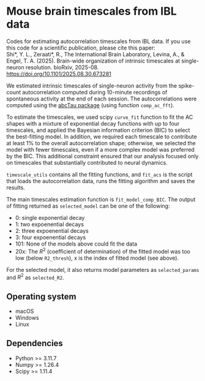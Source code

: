 # Mouse brain timescales from IBL data

Codes for estimating autocorrelation timescales from IBL data. If you use this code for a scientific publication, please cite this paper:    
Shi*, Y. L., Zeraati*, R., The International Brain Laboratory, Levina, A., & Engel, T. A. (2025). Brain-wide organization of intrinsic timescales at single-neuron resolution. bioRxiv, 2025-08. https://doi.org/10.1101/2025.08.30.673281 

We estimated intrinsic timescales of single-neuron activity from the spike-count autocorrelation computed during 10-minute recordings of spontaneous activity at the end of each session. The autocorrelations were computed using the [abcTau package](https://github.com/roxana-zeraati/abcTau) (using function `comp_ac_fft`).

To estimate the timescales, we used scipy `curve_fit` function to fit the AC shapes with a mixture of exponential decay functions with up to four timescales, and applied the Bayesian information criterion (BIC) to select the best-fitting model. In addition, we required each timescale to contribute at least 1\% to the overall autocorrelation shape; otherwise, we selected the model with fewer timescales, even if a more complex model was preferred by the BIC. This additional constraint ensured that our analysis focused only on timescales that substantially contributed to neural dynamics.

`timescale_utils` contains all the fitting functions, and `fit_acs` is the script that loads the autocorrelation data, runs the fitting algorithm and saves the results.


The main timescales estimation function is `fit_model_comp_BIC`. The output of fitting returned as `selected_model` can be one of the following:
-  0: single exponential decay
-  1: two expoenential decays
-  2: three expoenential decays
-  3: four expoenential decays
-  101: None of the models above could fit the data
-  20x: The $R^2$ (coefficient of determination) of the fitted model was too low (below `R2_thresh`), x is the index of fitted model (see above).

For the selected model, it also returns model parameters as `selected_params` and $R^2$ as `selected_R2`.


## Operating system
- macOS
- Windows
- Linux

## Dependencies
- Python >= 3.11.7
- Numpy >= 1.26.4 
- Scipy >= 1.11.4